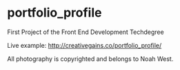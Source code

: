 # portfolio_profile
First Project of the Front End Development Techdegree

Live example:
http://creativegains.co/portfolio_profile/

All photography is copyrighted and belongs to Noah West.
